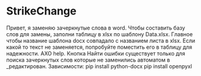 # StrikeChange
Привет, я заменяю зачеркнутые слова в word.
Чтобы составить базу слов для замены, заполни таблицу в xlsx по шаблону Data.xlsx.
Главное чтобы название шаблона docx совпадало с названием листа в xlsx.
Если какой то текст не заменяется, попробуйте поместить его в таблицу для надежности.
АХО help.
Кнопка Найти ошибки существует только для поиска зачеркнутых слов которые не заменились автоматом в _редактирован.
Зависимости: 
pip install python-docx
pip install openpyxl